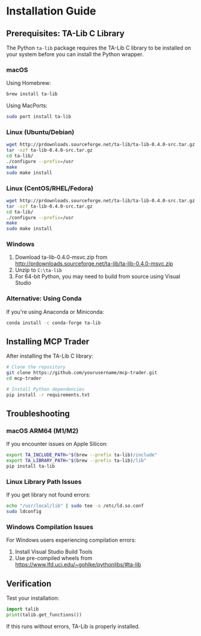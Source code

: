 # Installation Guide

## Prerequisites: TA-Lib C Library

The Python `ta-lib` package requires the TA-Lib C library to be installed on your system before you can install the Python wrapper.

### macOS

Using Homebrew:
```bash
brew install ta-lib
```

Using MacPorts:
```bash
sudo port install ta-lib
```

### Linux (Ubuntu/Debian)

```bash
wget http://prdownloads.sourceforge.net/ta-lib/ta-lib-0.4.0-src.tar.gz
tar -xzf ta-lib-0.4.0-src.tar.gz
cd ta-lib/
./configure --prefix=/usr
make
sudo make install
```

### Linux (CentOS/RHEL/Fedora)

```bash
wget http://prdownloads.sourceforge.net/ta-lib/ta-lib-0.4.0-src.tar.gz
tar -xzf ta-lib-0.4.0-src.tar.gz
cd ta-lib/
./configure --prefix=/usr
make
sudo make install
```

### Windows

1. Download ta-lib-0.4.0-msvc.zip from http://prdownloads.sourceforge.net/ta-lib/ta-lib-0.4.0-msvc.zip
2. Unzip to `C:\ta-lib`
3. For 64-bit Python, you may need to build from source using Visual Studio

### Alternative: Using Conda

If you're using Anaconda or Miniconda:
```bash
conda install -c conda-forge ta-lib
```

## Installing MCP Trader

After installing the TA-Lib C library:

```bash
# Clone the repository
git clone https://github.com/yourusername/mcp-trader.git
cd mcp-trader

# Install Python dependencies
pip install -r requirements.txt
```

## Troubleshooting

### macOS ARM64 (M1/M2)

If you encounter issues on Apple Silicon:
```bash
export TA_INCLUDE_PATH="$(brew --prefix ta-lib)/include"
export TA_LIBRARY_PATH="$(brew --prefix ta-lib)/lib"
pip install ta-lib
```

### Linux Library Path Issues

If you get library not found errors:
```bash
echo "/usr/local/lib" | sudo tee -a /etc/ld.so.conf
sudo ldconfig
```

### Windows Compilation Issues

For Windows users experiencing compilation errors:
1. Install Visual Studio Build Tools
2. Use pre-compiled wheels from https://www.lfd.uci.edu/~gohlke/pythonlibs/#ta-lib

## Verification

Test your installation:
```python
import talib
print(talib.get_functions())
```

If this runs without errors, TA-Lib is properly installed.